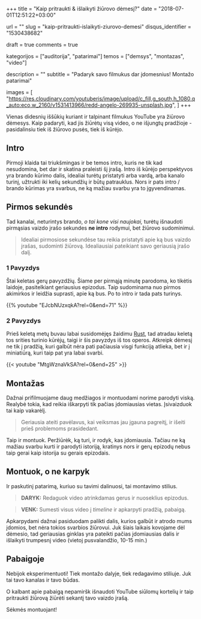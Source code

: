 +++
title 				= "Kaip pritraukti & išlaikyti žiūrovo dėmesį?"
date 				= "2018-07-01T12:51:22+03:00"

url					= ""
slug                = "kaip-pritraukti-islaikyti-ziurovo-demesi"
disqus_identifier   = "1530438682"

draft				= true
comments 			= true

kategorijos         = ["auditorija", "patarimai"]
temos      	        = ["demsys", "montazas", "video"]

description			= ""
subtitle 			= "Padaryk savo filmukus dar įdomesnius! Montažo patarimai"

images              = [
    "https://res.cloudinary.com/youtuberis/image/upload/c_fill,g_south,h_1080,q_auto:eco,w_2160/v1531413966/redd-angelo-269935-unsplash.jpg",
]
+++

Vienas didesnių iššūkių kuriant ir talpinant filmukus YouTube yra žiūrovo dėmesys. Kaip padaryti, kad jis žiūrėtų visą video, o ne išjungtų pradžioje - pasidalinsiu tiek iš žiūrovo pusės, tiek iš kūrėjo.

<!--MORE-->

## Intro

Pirmoji klaida tai triukšmingas ir be temos intro, kuris ne tik kad nesudomina, bet dar ir skatina praleisti šį įrašą. Intro iš kūrėjo perspektyvos yra brando kūrimo dalis, idealiai turėtų pristatyti arba vardą, arba kanalo turinį, užtrukti iki kelių sekundžių ir būtų patrauklus. Nors ir pats intro / brando kūrimas yra svarbus, ne ką mažiau svarbu yra to įgyvendinamas.

## Pirmos sekundės

Tad kanalai, neturintys brando, _o tai kone visi naujokai,_ turėtų išnaudoti pirmąsias vaizdo įrašo sekundes **ne intro** rodymui, bet žiūrovo sudominimui.

> Idealiai pirmosiose sekundėse tau reikia pristatyti apie ką bus vaizdo įrašas, sudominti žiūrovą. Idealiausiai pateikiant savo geriausią įrašo dalį.

### 1 Pavyzdys

Štai keletas gerų pavyzdžių. Šiame per pirmąją minutę parodoma, ko tikėtis laidoje, pasitelkiant geriausius epizodus. Taip sudominama nuo pirmos akimirkos ir leidžia suprasti, apie ką bus. Po to intro ir tada pats turinys.

{{% youtube "EJcbNUzxqkA?rel=0&end=71" %}}

### 2 Pavyzdys

Prieš keletą metų buvau labai susidomėjęs žaidimu [Rust][rust], tad atradau keletą tos srities turinio kūrėjų, taigi ir šis pavyzdys iš tos operos. Atkreipk dėmesį ne tik į pradžią, kuri galbūt nėra pati pačiausia visgi funkciją atlieka, bet ir į miniatiūrą, kuri taip pat yra labai svarbi.

<!-- {{< youtube "42MWr96qOro?rel=0&end=14" >}} -->

{{< youtube "MtgWznaVkSA?rel=0&end=25" >}}

## Montažas

Dažnai prifilmuojame daug medžiagos ir montuodami norime parodyti viską. Realybė tokia, kad reikia iškarpyti tik pačias įdomiausias vietas. Įsivaizduok tai kaip vakarėlį.

> Geriausia ateiti pavėlavus, kai veiksmas jau įgauna pagreitį, ir išeiti prieš problemoms prasidedant.

Taip ir montuok. Peržiūrėk, ką turi, ir rodyk, kas įdomiausia. Tačiau ne ką mažiau svarbu kurti ir parodyti istoriją, kratinys nors ir gerų epizodų nebus taip gerai kaip istorija su gerais epizodais.

## Montuok, o ne karpyk

Ir paskutinį patarimą, kuriuo su tavimi dalinuosi, tai montavimo stilius.

> **DARYK:** Redaguok video atrinkdamas gerus ir nuoseklius epizodus.

> **VENK:** Sumesti visus video į _timeline_ ir apkarpyti pradžią, pabaigą.

Apkarpydami dažnai pasiduodam palikti dalis, kurios galbūt ir atrodo mums įdomios, bet nėra tokios svarbios žiūrovui. Juk šiais laikais kovojame dėl dėmesio, tad geriausias ginklas yra pateikti pačias įdomiausias dalis ir išlaikyti trumpesnį video (vietoj pusvalandžio, 10-15 min.)

## Pabaigoje

Nebijok eksperimentuoti! Tiek montažo dalyje, tiek redagavimo stiliuje. Juk tai tavo kanalas ir tavo būdas.

O kalbant apie pabaigą nepamiršk išnaudoti YouTube siūlomų kortelių ir taip pritraukti žiūrovą žiūrėti sekantį tavo vaizdo įrašą.

Sėkmės montuojant!

[rust]: https://rust.facepunch.com/
